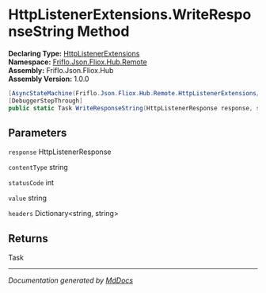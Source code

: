 ﻿<!--  
  <auto-generated>   
    The contents of this file were generated by a tool.  
    Changes to this file may be list if the file is regenerated  
  </auto-generated>   
-->

# HttpListenerExtensions.WriteResponseString Method

**Declaring Type:** [HttpListenerExtensions](../index.md)  
**Namespace:** [Friflo.Json.Fliox.Hub.Remote](../../index.md)  
**Assembly:** Friflo.Json.Fliox.Hub  
**Assembly Version:** 1.0.0

```csharp
[AsyncStateMachine(Friflo.Json.Fliox.Hub.Remote.HttpListenerExtensions/<WriteResponseString>d__2)]
[DebuggerStepThrough]
public static Task WriteResponseString(HttpListenerResponse response, string contentType, int statusCode, string value, Dictionary<string, string> headers);
```

## Parameters

`response`  HttpListenerResponse

`contentType`  string

`statusCode`  int

`value`  string

`headers`  Dictionary\<string, string\>

## Returns

Task

___

*Documentation generated by [MdDocs](https://github.com/ap0llo/mddocs)*
